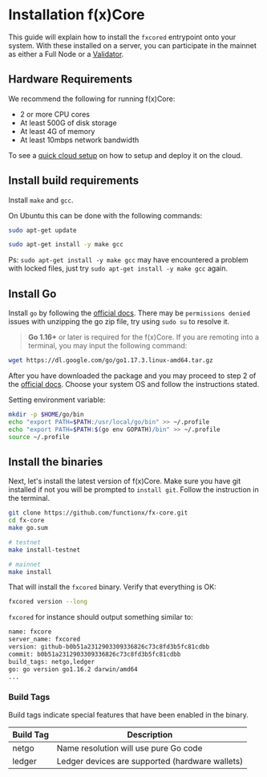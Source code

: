 # Installation f(x)Core

This guide will explain how to install the `fxcored` entrypoint onto your system. With these installed on a server, you can participate in the mainnet as either a Full Node or a [Validator](../validators/validator-setup.md).

## Hardware Requirements

We recommend the following for running f(x)Core:

* 2 or more CPU cores
* At least 500G of disk storage
* At least 4G of memory
* At least 10mbps network bandwidth

To see a [quick cloud setup](../resources/cloud-setup.md) on how to setup and deploy it on the cloud.

## Install build requirements

Install `make` and `gcc`.

On Ubuntu this can be done with the following commands:

```bash
sudo apt-get update

sudo apt-get install -y make gcc
```

Ps: `sudo apt-get install -y make gcc` may have encountered a problem with locked files, just try `sudo apt-get install -y make gcc` again.

## Install Go

Install `go` by following the [official docs](https://golang.org/doc/install). There may be `permissions denied` issues with unzipping the go zip file, try using `sudo su` to resolve it.

> **Go 1.16+** or later is required for the f(x)Core. If you are remoting into a terminal, you may input the following command:

```bash
wget https://dl.google.com/go/go1.17.3.linux-amd64.tar.gz 
```

After you have downloaded the package and you may proceed to step 2 of the [official docs](https://golang.org/doc/install). Choose your system OS and follow the instructions stated.

Setting environment variable:

```bash
mkdir -p $HOME/go/bin
echo "export PATH=$PATH:/usr/local/go/bin" >> ~/.profile
echo "export PATH=$PATH:$(go env GOPATH)/bin" >> ~/.profile
source ~/.profile
```

## Install the binaries

Next, let's install the latest version of f(x)Core. Make sure you have git installed if not you will be prompted to `install git`. Follow the instruction in the terminal.

```bash
git clone https://github.com/functionx/fx-core.git
cd fx-core
make go.sum

# testnet
make install-testnet

# mainnet
make install
```

That will install the `fxcored` binary. Verify that everything is OK:

```bash
fxcored version --long
```

`fxcored` for instance should output something similar to:

```bash
name: fxcore
server_name: fxcored
version: github-b0b51a2312903309336826c73c8fd3b5fc81cdbb
commit: b0b51a2312903309336826c73c8fd3b5fc81cdbb
build_tags: netgo,ledger
go: go version go1.16.2 darwin/amd64
...
```

### Build Tags

Build tags indicate special features that have been enabled in the binary.

| Build Tag | Description                                     |
| --------- | ----------------------------------------------- |
| netgo     | Name resolution will use pure Go code           |
| ledger    | Ledger devices are supported (hardware wallets) |
